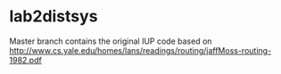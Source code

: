 # lab2distsys
Master branch contains  the original IUP code based on http://www.cs.yale.edu/homes/lans/readings/routing/jaffMoss-routing-1982.pdf
